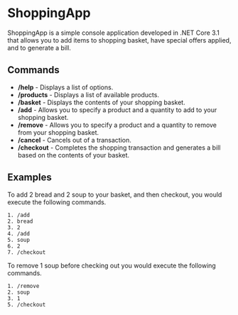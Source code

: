 # ShoppingApp
ShoppingApp is a simple console application developed in .NET Core 3.1 that allows you to add items to shopping basket, have special offers applied, and to generate a bill.

## Commands

- **/help** - Displays a list of options.
- **/products** - Displays a list of available products.
- **/basket** - Displays the contents of your shopping basket.
- **/add** - Allows you to specify a product and a quantity to add to your shopping basket.
- **/remove** - Allows you to specify a product and a quantity to remove from your shopping basket.
- **/cancel** - Cancels out of a transaction.
- **/checkout** - Completes the shopping transaction and generates a bill based on the contents of your basket.

## Examples

To add 2 bread and 2 soup to your basket, and then checkout, you would execute the following commands.
```
1. /add
2. bread
3. 2
4. /add
5. soup
6. 2
7. /checkout
```

To remove 1 soup before checking out you would execute the following commands.
```
1. /remove
2. soup
3. 1
5. /checkout
```
